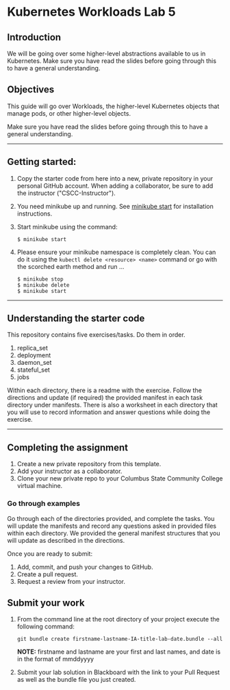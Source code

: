 # Kubernetes Workloads Lab 5

## Introduction

We will be going over some higher-level abstractions available to us in Kubernetes. Make sure you have read the slides before going through this to have a general understanding. 

## Objectives

This guide will go over Workloads, the higher-level Kubernetes objects that manage pods, or other higher-level objects.

Make sure you have read the slides before going through this to have a general understanding. 

---
## Getting started:

1. Copy the starter code from here into a new, private repository in your personal GitHub account. When adding a collaborator, be sure to add the instructor ("CSCC-Instructor").

2. You need minikube up and running. See [minikube start](https://minikube.sigs.k8s.io/docs/start/) for installation instructions.

3. Start minikube using the command:
    ```
    $ minikube start
    ```

4. Please ensure your minikube namespace is completely clean. You can do it using the `kubectl delete <resource> <name>` command or go with the scorched earth method and run ...

    ```
    $ minikube stop
    $ minikube delete
    $ minikube start
    ```

---

## Understanding the starter code
This repository contains five exercises/tasks. Do them in order.
1. replica_set
2. deployment 
3. daemon_set
4. stateful_set
5. jobs

Within each directory, there is a readme with the exercise. Follow the directions and update (if required) the provided manifest in each task directory under manifests. There is also a worksheet in each directory that you will use to record information and answer questions while doing the exercise.

---

## Completing the assignment

1. Create a new private repository from this template.
1. Add your instructor as a collaborator.
1. Clone your new private repo to your Columbus State Community College virtual machine.

### Go through examples

Go through each of the directories provided, and complete the tasks. You will update the manifests and record any questions asked in provided files within each directory. We provided the general manifest structures that you will update as described in the directions.

Once you are ready to submit:

1. Add, commit, and push your changes to GitHub.
1. Create a pull request.
1. Request a review from your instructor.


## Submit your work

1. From the command line at the root directory of your project execute the following command: 
    ```
    git bundle create firstname-lastname-IA-title-lab-date.bundle --all
    ```
    __NOTE:__ firstname and lastname are your first and last names, and date is in the format of mmddyyyy
    
1. Submit your lab solution in Blackboard with the link to your Pull Request as well as the bundle
file you just created.
